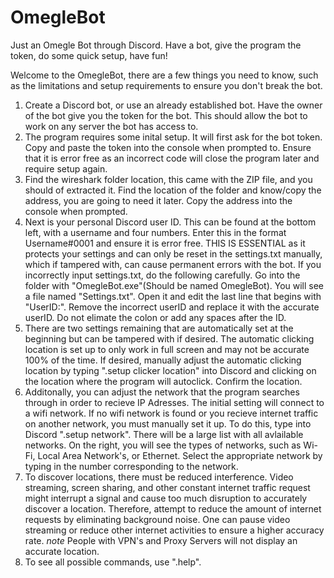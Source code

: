 # OmegleBot
Just an Omegle Bot through Discord. Have a bot, give the program the token, do some quick setup, have fun!

Welcome to the OmegleBot, there are a few things you need to know, such as the limitations and setup requirements to ensure you don't break the bot.

1. Create a Discord bot, or use an already established bot. Have the owner of the bot give you the token for the bot. This should allow the bot to work on any server the bot has access to. 
2. The program requires some inital setup. It will first ask for the bot token. Copy and paste the token into the console when prompted to. Ensure that it is error free as an incorrect code will close the program later and require setup again.
3.  Find the wireshark folder location, this came with the ZIP file, and you should of extracted it. Find the location of the folder and know/copy the address, you are going to need it later. Copy the address into the console when prompted.
4. Next is your personal Discord user ID. This can be found at the bottom left, with a username and four numbers. Enter this in the format Username#0001 and ensure it is error free. THIS IS ESSENTIAL as it protects your settings and can only be reset in the settings.txt manually, which if tampered with, can cause permanent errors with the bot. If you incorrectly input settings.txt, do the following carefully. Go into the folder with "OmegleBot.exe"(Should be named OmegleBot). You will see a file named "Settings.txt". Open it and edit the last line that begins with "UserID:". Remove the incorrect userID and replace it with the accurate userID. Do not elimate the colon or add any spaces after the ID.
5. There are two settings remaining that are automatically set at the beginning but can be tampered with if desired. The automatic clicking location is set up to only work in full screen and may not be accurate 100% of the time. If desired, manually adjust the automatic clicking location by typing ".setup clicker location" into Discord and clicking on the location where the program will autoclick. Confirm the location.
6. Additonally, you can adjust the network that the program searches through in order to recieve IP Adresses. The initial setting will connect to a wifi network. If no wifi network is found or you recieve internet traffic on another network, you must manually set it up. To do this, type into Discord ".setup network". There will be a large list with all avlailable networks. On the right, you will see the types of networks, such as Wi-Fi, Local Area Network's, or Ethernet. Select the appropriate network by typing in the number corresponding to the network.
7. To discover locations, there must be reduced interference. Video streaming, screen sharing, and other constant internet traffic request might interrupt a signal and cause too much disruption to accurately discover a location. Therefore, attempt to reduce the amount of internet requests by eliminating background noise. One can pause video streaming or reduce other internet activities to ensure a higher accuracy rate. *note* People with VPN's and Proxy Servers will not display an accurate location.
8. To see all possible commands, use ".help".

